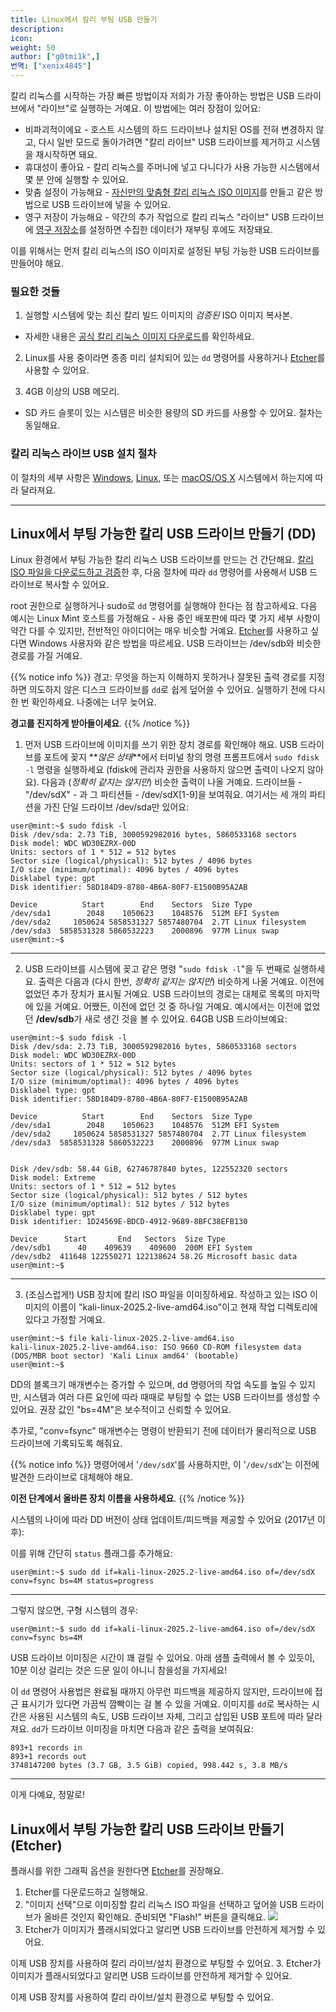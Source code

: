 ```yaml
---
title: Linux에서 칼리 부팅 USB 만들기
description:
icon:
weight: 50
author: ["g0tmi1k",]
번역: ["xenix4845"]
---
```


<!-- USB Stick, USB Drive, USB Disk, USB Thumb -->

칼리 리눅스를 시작하는 가장 빠른 방법이자 저희가 가장 좋아하는 방법은 USB 드라이브에서 "라이브"로 실행하는 거예요. 이 방법에는 여러 장점이 있어요:

- 비파괴적이에요 - 호스트 시스템의 하드 드라이브나 설치된 OS를 전혀 변경하지 않고, 다시 일반 모드로 돌아가려면 "칼리 라이브" USB 드라이브를 제거하고 시스템을 재시작하면 돼요.
- 휴대성이 좋아요 - 칼리 리눅스를 주머니에 넣고 다니다가 사용 가능한 시스템에서 몇 분 안에 실행할 수 있어요.
- 맞춤 설정이 가능해요 - [자신만의 맞춤형 칼리 리눅스 ISO 이미지](/docs/development/live-build-a-custom-kali-iso/)를 만들고 같은 방법으로 USB 드라이브에 넣을 수 있어요.
- 영구 저장이 가능해요 - 약간의 추가 작업으로 칼리 리눅스 "라이브" USB 드라이브에 [영구 저장소](/docs/usb/usb-persistence/)를 설정하면 수집한 데이터가 재부팅 후에도 저장돼요.

이를 위해서는 먼저 칼리 리눅스의 ISO 이미지로 설정된 부팅 가능한 USB 드라이브를 만들어야 해요.

### 필요한 것들

1. 실행할 시스템에 맞는 최신 칼리 빌드 이미지의 _검증된_ ISO 이미지 복사본.
  - 자세한 내용은 [공식 칼리 리눅스 이미지 다운로드](/docs/introduction/download-official-kali-linux-images/)를 확인하세요.

2. Linux를 사용 중이라면 종종 미리 설치되어 있는 `dd` 명령어를 사용하거나 [Etcher](https://www.balena.io/etcher/)를 사용할 수 있어요.

3. 4GB 이상의 USB 메모리.
  - SD 카드 슬롯이 있는 시스템은 비슷한 용량의 SD 카드를 사용할 수 있어요. 절차는 동일해요.

### 칼리 리눅스 라이브 USB 설치 절차

이 절차의 세부 사항은 [Windows](/docs/usb/live-usb-install-with-windows/), [Linux](/docs/usb/live-usb-install-with-linux/), 또는 [macOS/OS X](/docs/usb/live-usb-install-with-mac/) 시스템에서 하는지에 따라 달라져요.

- - -

## Linux에서 부팅 가능한 칼리 USB 드라이브 만들기 (DD)

Linux 환경에서 부팅 가능한 칼리 리눅스 USB 드라이브를 만드는 건 간단해요.
[칼리 ISO 파일을 다운로드하고 검증](/docs/introduction/download-official-kali-linux-images/)한 후, 다음 절차에 따라 `dd` 명령어를 사용해서 USB 드라이브로 복사할 수 있어요.

root 권한으로 실행하거나 sudo로 `dd` 명령어를 실행해야 한다는 점 참고하세요. 다음 예시는 Linux Mint 호스트를 가정해요 - 사용 중인 배포판에 따라 몇 가지 세부 사항이 약간 다를 수 있지만, 전반적인 아이디어는 매우 비슷할 거예요. [Etcher](#linux에서-부팅-가능한-칼리-usb-드라이브-만들기-etcher)를 사용하고 싶다면 Windows 사용자와 같은 방법을 따르세요. USB 드라이브는 /dev/sdb와 비슷한 경로를 가질 거예요.

{{% notice info %}}
경고: 무엇을 하는지 이해하지 못하거나 잘못된 출력 경로를 지정하면 의도하지 않은 디스크 드라이브를 `dd`로 쉽게 덮어쓸 수 있어요. 실행하기 전에 다시 한 번 확인하세요. 나중에는 너무 늦어요.

**경고를 진지하게 받아들이세요**.
{{% /notice %}}

1. 먼저 USB 드라이브에 이미지를 쓰기 위한 장치 경로를 확인해야 해요. USB 드라이브를 포트에 꽂지 **_않은 상태_**에서 터미널 창의 명령 프롬프트에서 `sudo fdisk -l` 명령을 실행하세요 (fdisk에 관리자 권한을 사용하지 않으면 출력이 나오지 않아요). 다음과 (_정확히 같지는 않지만_) 비슷한 출력이 나올 거예요. 드라이브들 - "/dev/sdX" - 과 그 파티션들 - /dev/sdX\[1-9\]을 보여줘요. 여기서는 세 개의 파티션을 가진 단일 드라이브 /dev/sda만 있어요:

```console
user@mint:~$ sudo fdisk -l
Disk /dev/sda: 2.73 TiB, 3000592982016 bytes, 5860533168 sectors
Disk model: WDC WD30EZRX-00D
Units: sectors of 1 * 512 = 512 bytes
Sector size (logical/physical): 512 bytes / 4096 bytes
I/O size (minimum/optimal): 4096 bytes / 4096 bytes
Disklabel type: gpt
Disk identifier: 58D184D9-8780-4B6A-80F7-E1500B95A2AB

Device          Start        End    Sectors  Size Type
/dev/sda1        2048    1050623    1048576  512M EFI System
/dev/sda2     1050624 5858531327 5857480704  2.7T Linux filesystem
/dev/sda3  5858531328 5860532223    2000896  977M Linux swap
user@mint:~$
```

- - -

2. USB 드라이브를 시스템에 꽂고 같은 명령 "`sudo fdisk -l`"을 두 번째로 실행하세요. 출력은 다음과 (다시 한번, _정확히 같지는 않지만_) 비슷하게 나올 거예요. 이전에 없었던 추가 장치가 표시될 거예요. USB 드라이브의 경로는 대체로 목록의 마지막에 있을 거예요. 어쨌든, 이전에 없던 것 중 하나일 거예요.
예시에서는 이전에 없었던 **/dev/sdb**가 새로 생긴 것을 볼 수 있어요. 64GB USB 드라이브예요:

```console
user@mint:~$ sudo fdisk -l
Disk /dev/sda: 2.73 TiB, 3000592982016 bytes, 5860533168 sectors
Disk model: WDC WD30EZRX-00D
Units: sectors of 1 * 512 = 512 bytes
Sector size (logical/physical): 512 bytes / 4096 bytes
I/O size (minimum/optimal): 4096 bytes / 4096 bytes
Disklabel type: gpt
Disk identifier: 58D184D9-8780-4B6A-80F7-E1500B95A2AB

Device          Start        End    Sectors  Size Type
/dev/sda1        2048    1050623    1048576  512M EFI System
/dev/sda2     1050624 5858531327 5857480704  2.7T Linux filesystem
/dev/sda3  5858531328 5860532223    2000896  977M Linux swap


Disk /dev/sdb: 58.44 GiB, 62746787840 bytes, 122552320 sectors
Disk model: Extreme
Units: sectors of 1 * 512 = 512 bytes
Sector size (logical/physical): 512 bytes / 512 bytes
I/O size (minimum/optimal): 512 bytes / 512 bytes
Disklabel type: gpt
Disk identifier: 1D24569E-BDCD-4912-9689-8BFC38EFB130

Device      Start       End   Sectors  Size Type
/dev/sdb1      40    409639    409600  200M EFI System
/dev/sdb2  411648 122550271 122138624 58.2G Microsoft basic data
user@mint:~$
```

- - -

3. (조심스럽게!) USB 장치에 칼리 ISO 파일을 이미징하세요. 작성하고 있는 ISO 이미지의 이름이 "kali-linux-2025.2-live-amd64.iso"이고 현재 작업 디렉토리에 있다고 가정할 거예요.

```console
user@mint:~$ file kali-linux-2025.2-live-amd64.iso
kali-linux-2025.2-live-amd64.iso: ISO 9660 CD-ROM filesystem data (DOS/MBR boot sector) 'Kali Linux amd64' (bootable)
user@mint:~$
```

DD의 블록크기 매개변수는 증가할 수 있으며, dd 명령어의 작업 속도를 높일 수 있지만, 시스템과 여러 다른 요인에 따라 때때로 부팅할 수 없는 USB 드라이브를 생성할 수 있어요. 권장 값인 "bs=4M"은 보수적이고 신뢰할 수 있어요.

추가로, "conv=fsync" 매개변수는 명령이 반환되기 전에 데이터가 물리적으로 USB 드라이브에 기록되도록 해줘요.

{{% notice info %}}
명령어에서 '`/dev/sdX`'를 사용하지만, 이 '`/dev/sdX`'는 이전에 발견한 드라이브로 대체해야 해요.

**이전 단계에서 올바른 장치 이름을 사용하세요**.
{{% /notice %}}

시스템의 나이에 따라 DD 버전이 상태 업데이트/피드백을 제공할 수 있어요 (2017년 이후):

이를 위해 간단히 `status` 플래그를 추가해요:

```console
user@mint:~$ sudo dd if=kali-linux-2025.2-live-amd64.iso of=/dev/sdX conv=fsync bs=4M status=progress
```

- - -

그렇지 않으면, 구형 시스템의 경우:

```console
user@mint:~$ sudo dd if=kali-linux-2025.2-live-amd64.iso of=/dev/sdX conv=fsync bs=4M
```

USB 드라이브 이미징은 시간이 꽤 걸릴 수 있어요. 아래 샘플 출력에서 볼 수 있듯이, 10분 이상 걸리는 것은 드문 일이 아니니 참을성을 가지세요!

이 `dd` 명령어 사용법은 완료될 때까지 아무런 피드백을 제공하지 않지만, 드라이브에 접근 표시기가 있다면 가끔씩 깜빡이는 걸 볼 수 있을 거예요. 이미지를 `dd`로 복사하는 시간은 사용된 시스템의 속도, USB 드라이브 자체, 그리고 삽입된 USB 포트에 따라 달라져요. `dd`가 드라이브 이미징을 마치면 다음과 같은 출력을 보여줘요:

```plaintext
893+1 records in
893+1 records out
3748147200 bytes (3.7 GB, 3.5 GiB) copied, 998.442 s, 3.8 MB/s
```

- - -

이게 다예요, 정말로!

## Linux에서 부팅 가능한 칼리 USB 드라이브 만들기 (Etcher)

플래시를 위한 그래픽 옵션을 원한다면 [Etcher](https://www.balena.io/etcher/)를 권장해요.

1. Etcher를 다운로드하고 실행해요.
2. "이미지 선택"으로 이미징할 칼리 리눅스 ISO 파일을 선택하고 덮어쓸 USB 드라이브가 올바른 것인지 확인해요. 준비되면 "Flash!" 버튼을 클릭해요.
![](kali-usb-install-windows.png)
3. Etcher가 이미지가 플래시되었다고 알리면 USB 드라이브를 안전하게 제거할 수 있어요.

이제 USB 장치를 사용하여 칼리 라이브/설치 환경으로 부팅할 수 있어요.
3. Etcher가 이미지가 플래시되었다고 알리면 USB 드라이브를 안전하게 제거할 수 있어요.

이제 USB 장치를 사용하여 칼리 라이브/설치 환경으로 부팅할 수 있어요.
